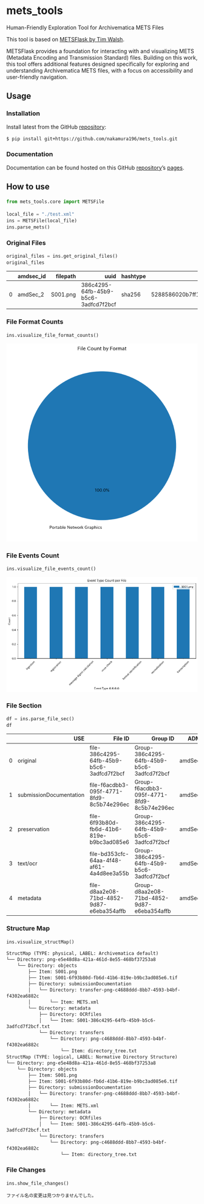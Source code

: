 # mets_tools


<!-- WARNING: THIS FILE WAS AUTOGENERATED! DO NOT EDIT! -->

Human-Friendly Exploration Tool for Archivematica METS Files

This tool is based on [METSFlask by Tim
Walsh](https://github.com/tw4l/METSFlask).

METSFlask provides a foundation for interacting with and visualizing
METS (Metadata Encoding and Transmission Standard) files. Building on
this work, this tool offers additional features designed specifically
for exploring and understanding Archivematica METS files, with a focus
on accessibility and user-friendly navigation.

## Usage

### Installation

Install latest from the GitHub
[repository](https://github.com/nakamura196/mets_tools):

``` sh
$ pip install git+https://github.com/nakamura196/mets_tools.git
```

### Documentation

Documentation can be found hosted on this GitHub
[repository](https://github.com/nakamura196/mets_tools)’s
[pages](https://nakamura196.github.io/mets_tools/).

## How to use

``` python
from mets_tools.core import METSFile

local_file = "./test.xml"
ins = METSFile(local_file)
ins.parse_mets()
```

### Original Files

``` python
original_files = ins.get_original_files()
original_files
```

<div>
<style scoped>
    .dataframe tbody tr th:only-of-type {
        vertical-align: middle;
    }
&#10;    .dataframe tbody tr th {
        vertical-align: top;
    }
&#10;    .dataframe thead th {
        text-align: right;
    }
</style>

<table class="dataframe" data-quarto-postprocess="true" data-border="1">
<thead>
<tr class="header" style="text-align: right;">
<th data-quarto-table-cell-role="th"></th>
<th data-quarto-table-cell-role="th">amdsec_id</th>
<th data-quarto-table-cell-role="th">filepath</th>
<th data-quarto-table-cell-role="th">uuid</th>
<th data-quarto-table-cell-role="th">hashtype</th>
<th data-quarto-table-cell-role="th">hashvalue</th>
<th data-quarto-table-cell-role="th">bytes</th>
<th data-quarto-table-cell-role="th">format</th>
<th data-quarto-table-cell-role="th">version</th>
<th data-quarto-table-cell-role="th">puid</th>
<th data-quarto-table-cell-role="th">modified_date</th>
<th data-quarto-table-cell-role="th">fits_modified_unixtime</th>
<th data-quarto-table-cell-role="th">filename</th>
<th data-quarto-table-cell-role="th">size</th>
</tr>
</thead>
<tbody>
<tr class="odd">
<td data-quarto-table-cell-role="th">0</td>
<td>amdSec_2</td>
<td>S001.png</td>
<td>386c4295-64fb-45b9-b5c6-3adfcd7f2bcf</td>
<td>sha256</td>
<td>5288586020b7ff120ad53f94432f719aa0ca1c5e094dc9...</td>
<td>9097282</td>
<td>Portable Network Graphics</td>
<td>1.2</td>
<td>&lt;a href="http://nationalarchives.gov.uk/PRONOM...</td>
<td>2024-10-25T03:00:20Z</td>
<td></td>
<td>S001.png</td>
<td>9 MB</td>
</tr>
</tbody>
</table>

</div>

### File Format Counts

``` python
ins.visualize_file_format_counts()
```

![](index_files/figure-commonmark/cell-4-output-1.png)

### File Events Count

``` python
ins.visualize_file_events_count()
```

![](index_files/figure-commonmark/cell-5-output-1.png)

### File Section

``` python
df = ins.parse_file_sec()
df
```

<div>
<style scoped>
    .dataframe tbody tr th:only-of-type {
        vertical-align: middle;
    }
&#10;    .dataframe tbody tr th {
        vertical-align: top;
    }
&#10;    .dataframe thead th {
        text-align: right;
    }
</style>

<table class="dataframe" data-quarto-postprocess="true" data-border="1">
<thead>
<tr class="header" style="text-align: right;">
<th data-quarto-table-cell-role="th"></th>
<th data-quarto-table-cell-role="th">USE</th>
<th data-quarto-table-cell-role="th">File ID</th>
<th data-quarto-table-cell-role="th">Group ID</th>
<th data-quarto-table-cell-role="th">ADMID</th>
<th data-quarto-table-cell-role="th">File Location</th>
<th data-quarto-table-cell-role="th">LOCTYPE</th>
<th data-quarto-table-cell-role="th">OTHERLOCTYPE</th>
</tr>
</thead>
<tbody>
<tr class="odd">
<td data-quarto-table-cell-role="th">0</td>
<td>original</td>
<td>file-386c4295-64fb-45b9-b5c6-3adfcd7f2bcf</td>
<td>Group-386c4295-64fb-45b9-b5c6-3adfcd7f2bcf</td>
<td>amdSec_2</td>
<td>objects/S001.png</td>
<td>OTHER</td>
<td>SYSTEM</td>
</tr>
<tr class="even">
<td data-quarto-table-cell-role="th">1</td>
<td>submissionDocumentation</td>
<td>file-f6acdbb3-095f-4771-8fd9-8c5b74e296ec</td>
<td>Group-f6acdbb3-095f-4771-8fd9-8c5b74e296ec</td>
<td>amdSec_5</td>
<td>objects/submissionDocumentation/transfer-png-c...</td>
<td>OTHER</td>
<td>SYSTEM</td>
</tr>
<tr class="odd">
<td data-quarto-table-cell-role="th">2</td>
<td>preservation</td>
<td>file-6f93b80d-fb6d-41b6-819e-b9bc3ad085e6</td>
<td>Group-386c4295-64fb-45b9-b5c6-3adfcd7f2bcf</td>
<td>amdSec_1</td>
<td>objects/S001-6f93b80d-fb6d-41b6-819e-b9bc3ad08...</td>
<td>OTHER</td>
<td>SYSTEM</td>
</tr>
<tr class="even">
<td data-quarto-table-cell-role="th">3</td>
<td>text/ocr</td>
<td>file-bd353cfc-64aa-4f48-af61-4a4d8ee3a55b</td>
<td>Group-386c4295-64fb-45b9-b5c6-3adfcd7f2bcf</td>
<td>amdSec_3</td>
<td>objects/metadata/OCRfiles/S001-386c4295-64fb-4...</td>
<td>OTHER</td>
<td>SYSTEM</td>
</tr>
<tr class="odd">
<td data-quarto-table-cell-role="th">4</td>
<td>metadata</td>
<td>file-d8aa2e08-71bd-4852-9d87-e6eba354affb</td>
<td>Group-d8aa2e08-71bd-4852-9d87-e6eba354affb</td>
<td>amdSec_4</td>
<td>objects/metadata/transfers/png-c4688ddd-8bb7-4...</td>
<td>OTHER</td>
<td>SYSTEM</td>
</tr>
</tbody>
</table>

</div>

### Structure Map

``` python
ins.visualize_structMap()
```

    StructMap (TYPE: physical, LABEL: Archivematica default)
    └── Directory: png-e5e48d8a-421a-461d-8e55-468bf37253a8
        └── Directory: objects
            ├── Item: S001.png
            ├── Item: S001-6f93b80d-fb6d-41b6-819e-b9bc3ad085e6.tif
            ├── Directory: submissionDocumentation
            │   └── Directory: transfer-png-c4688ddd-8bb7-4593-b4bf-f4302ea6882c
            │       └── Item: METS.xml
            └── Directory: metadata
                ├── Directory: OCRfiles
                │   └── Item: S001-386c4295-64fb-45b9-b5c6-3adfcd7f2bcf.txt
                └── Directory: transfers
                    └── Directory: png-c4688ddd-8bb7-4593-b4bf-f4302ea6882c
                        └── Item: directory_tree.txt
    StructMap (TYPE: logical, LABEL: Normative Directory Structure)
    └── Directory: png-e5e48d8a-421a-461d-8e55-468bf37253a8
        └── Directory: objects
            ├── Item: S001.png
            ├── Item: S001-6f93b80d-fb6d-41b6-819e-b9bc3ad085e6.tif
            ├── Directory: submissionDocumentation
            │   └── Directory: transfer-png-c4688ddd-8bb7-4593-b4bf-f4302ea6882c
            │       └── Item: METS.xml
            └── Directory: metadata
                ├── Directory: OCRfiles
                │   └── Item: S001-386c4295-64fb-45b9-b5c6-3adfcd7f2bcf.txt
                └── Directory: transfers
                    └── Directory: png-c4688ddd-8bb7-4593-b4bf-f4302ea6882c
                        └── Item: directory_tree.txt

### File Changes

``` python
ins.show_file_changes()
```

    ファイル名の変更は見つかりませんでした。
